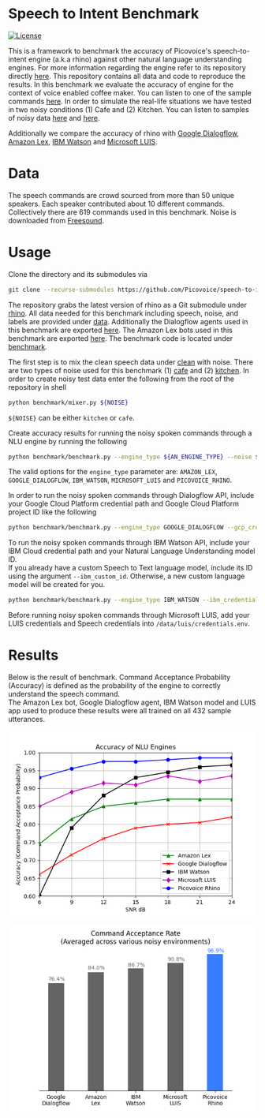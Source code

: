 # Speech to Intent Benchmark

[![License](https://img.shields.io/badge/License-Apache%202.0-blue.svg)](https://github.com/Picovoice/speech-to-intent-benchmark/blob/master/LICENSE)

This is a framework to benchmark the accuracy of Picovoice's speech-to-intent engine (a.k.a rhino) against other
natural language understanding engines. For more information regarding the engine refer to its repository directly [here](https://github.com/Picovoice/rhino).
This repository contains all data and code to reproduce the results. In this benchmark we evaluate the accuracy of engine for the context of voice
enabled coffee maker. You can listen to one of the sample commands [here](/data/speech/clean/81774d8e-7da7-4e9b-8cc3-33015b0ae0aa.wav).
In order to simulate the real-life situations we have tested in two noisy conditions (1) Cafe and (2) Kitchen. You can listen
to samples of noisy data [here](/data/misc/noisy1.wav) and [here](/data/misc/noisy2.wav).

Additionally we compare the accuracy of rhino with [Google Dialogflow](https://dialogflow.com/), [Amazon Lex](https://aws.amazon.com/lex/), [IBM Watson](https://www.ibm.com/watson) and [Microsoft LUIS](https://www.luis.ai/).

# Data

The speech commands are crowd sourced from more than 50 unique speakers. Each speaker contributed about 10 different commands.
Collectively there are 619 commands used in this benchmark. Noise is downloaded from [Freesound](https://freesound.org/).

# Usage

Clone the directory and its submodules via

```bash
git clone --recurse-submodules https://github.com/Picovoice/speech-to-intent-benchmark.git
```

The repository grabs the latest version of rhino as a Git submodule under [rhino](/rhino). All data needed for this
benchmark including speech, noise, and labels are provided under [data](/data). Additionally the Dialogflow agents used
in this benchmark are exported [here](/data/dialogflow). The Amazon Lex bots used in this benchmark are exported [here](/data/amazonlex). The benchmark code is located under [benchmark](/benchmark).

The first step is to mix the clean speech data under [clean](/data/speech/clean) with noise. There are two types of noise
used for this benchmark (1) [cafe](/data/noise/cafe.wav) and (2) [kitchen](/data/noise/kitchen.wav). In order to create
noisy test data enter the following from the root of the repository in shell

```bash
python benchmark/mixer.py ${NOISE}
```

`${NOISE}` can be either `kitchen` or `cafe`.

Create accuracy results for running the noisy spoken commands through a NLU engine by running the following
```bash
python benchmark/benchmark.py --engine_type ${AN_ENGINE_TYPE} --noise ${NOISE}
```

The valid options for the `engine_type` parameter are: `AMAZON_LEX`, `GOOGLE_DIALOGFLOW`, `IBM_WATSON`, `MICROSOFT_LUIS` and `PICOVOICE_RHINO`.

In order to run the noisy spoken commands through Dialogflow API, include your Google Cloud Platform credential path and Google Cloud Platform project ID like the following
```bash
python benchmark/benchmark.py --engine_type GOOGLE_DIALOGFLOW --gcp_credential_path ${GOOGLE_CLOUD_PLATFORM_CREDENTIAL_PATH} --gcp_project_id ${GOOGLE_CLOUD_PLATFORM_PROJECT_ID} --noise ${NOISE}
```

To run the noisy spoken commands through IBM Watson API, include your IBM Cloud credential path and your Natural Language Understanding model ID.  
If you already have a custom Speech to Text language model, include its ID using the argument `--ibm_custom_id`. Otherwise, a new custom language model
will be created for you.
```bash
python benchmark/benchmark.py --engine_type IBM_WATSON --ibm_credential_path ${IBM_CREDENTIAL_PATH} --ibm_model_id ${IBM_MODEL_ID} --noise ${NOISE}
```

Before running noisy spoken commands through Microsoft LUIS, add your LUIS credentials and Speech credentials into `/data/luis/credentials.env`.

# Results

Below is the result of benchmark. Command Acceptance Probability (Accuracy) is defined as the probability of the engine
to correctly understand the speech command.  
The Amazon Lex bot, Google Dialogflow agent, IBM Watson model and LUIS app used to produce these results were
all trained on all 432 sample utterances.

![](data/misc/result.png)

![](data/misc/result-summary.png)
